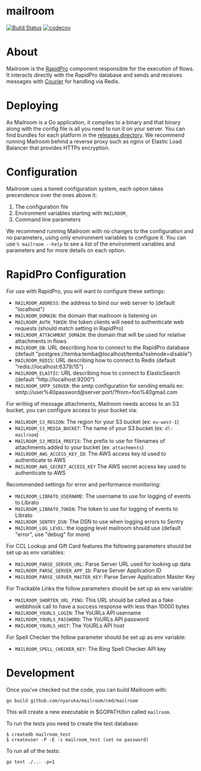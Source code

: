 # mailroom 

[![Build Status](https://github.com/nyaruka/mailroom/workflows/CI/badge.svg)](https://github.com/nyaruka/mailroom/actions?query=workflow%3ACI) 
[![codecov](https://codecov.io/gh/nyaruka/mailroom/branch/main/graph/badge.svg)](https://codecov.io/gh/nyaruka/mailroom) 

# About 

Mailroom is the [RapidPro](https://github.com/rapidpro/rapidpro) component responsible for the execution of
flows. It interacts directly with the RapidPro database and sends and receives messages with [Courier](https://github.com/nyaruka/courier) for handling via Redis.

# Deploying

As Mailroom is a Go application, it compiles to a binary and that binary along with the config file is all
you need to run it on your server. You can find bundles for each platform in the
[releases directory](https://github.com/nyaruka/mailroom/releases). We recommend running Mailroom
behind a reverse proxy such as nginx or Elastic Load Balancer that provides HTTPs encryption.

# Configuration

Mailroom uses a tiered configuration system, each option takes precendence over the ones above it:
 1. The configuration file
 2. Environment variables starting with `MAILROOM_` 
 3. Command line parameters

We recommend running Mailroom with no changes to the configuration and no parameters, using only
environment variables to configure it. You can use `% mailroom --help` to see a list of the
environment variables and parameters and for more details on each option.

# RapidPro Configuration

For use with RapidPro, you will want to configure these settings:

 * `MAILROOM_ADDRESS`: the address to bind our web server to (default "localhost")
 * `MAILROOM_DOMAIN`: the domain that mailroom is listening on
 * `MAILROOM_AUTH_TOKEN`: the token clients will need to authenticate web requests (should match setting in RapidPro)
 * `MAILROOM_ATTACHMENT_DOMAIN`: the domain that will be used for relative attachments in flows
 * `MAILROOM_DB`: URL describing how to connect to the RapidPro database (default "postgres://temba:temba@localhost/temba?sslmode=disable")
 * `MAILROOM_REDIS`: URL describing how to connect to Redis (default "redis://localhost:6379/15")
 * `MAILROOM_ELASTIC`: URL describing how to connect to ElasticSearch (default "http://localhost:9200")
 * `MAILROOM_SMTP_SERVER`: the smtp configuration for sending emails ex: smtp://user%40password@server:port/?from=foo%40gmail.com
 
For writing of message attachments, Mailroom needs access to an S3 bucket, you can configure access to your bucket via:

 * `MAILROOM_S3_REGION`: The region for your S3 bucket (ex: `eu-west-1`)
 * `MAILROOM_S3_MEDIA_BUCKET`: The name of your S3 bucket (ex: `dl-mailroom`)
 * `MAILROOM_S3_MEDIA_PREFIX`: The prefix to use for filenames of attachments added to your bucket (ex: `attachments`)
 * `MAILROOM_AWS_ACCESS_KEY_ID`: The AWS access key id used to authenticate to AWS
 * `MAILROOM_AWS_SECRET_ACCESS_KEY` The AWS secret access key used to authenticate to AWS

Recommended settings for error and performance monitoring:

 * `MAILROOM_LIBRATO_USERNAME`: The username to use for logging of events to Librato
 * `MAILROOM_LIBRATO_TOKEN`: The token to use for logging of events to Librato
 * `MAILROOM_SENTRY_DSN`: The DSN to use when logging errors to Sentry
 * `MAILROOM_LOG_LEVEL`: the logging level mailroom should use (default "error", use "debug" for more)
 
 For CCL Lookup and Gift Card features the following parameters should be set up as env variables:
 * `MAILROOM_PARSE_SERVER_URL`: Parse Server URL used for looking up data
 * `MAILROOM_PARSE_SERVER_APP_ID`: Parse Server Application ID
 * `MAILROOM_PARSE_SERVER_MASTER_KEY`: Parse Server Application Master Key
 
 For Trackable Links the follow parameters should be set up as env variable:
 * `MAILROOM_SHORTEN_URL_PING`: This URL should be called as a fake webbhook call to have a success response with less than 10000 bytes
 * `MAILROOM_YOURLS_LOGIN`: The YoURLs API username
 * `MAILROOM_YOURLS_PASSWORD`: The YoURLs API password
 * `MAILROOM_YOURLS_HOST`: The YoURLs API host
 
 For Spell Checker the follow parameter should be set up as env variable:
 * `MAILROOM_SPELL_CHECKER_KEY`: The Bing Spell Checker API key

# Development

Once you've checked out the code, you can build Mailroom with:

```
go build github.com/nyaruka/mailroom/cmd/mailroom
```

This will create a new executable in $GOPATH/bin called `mailroom`.

To run the tests you need to create the test database:

```
$ createdb mailroom_test
$ createuser -P -E -s mailroom_test (set no password)
```

To run all of the tests:

```
go test ./... -p=1
```
